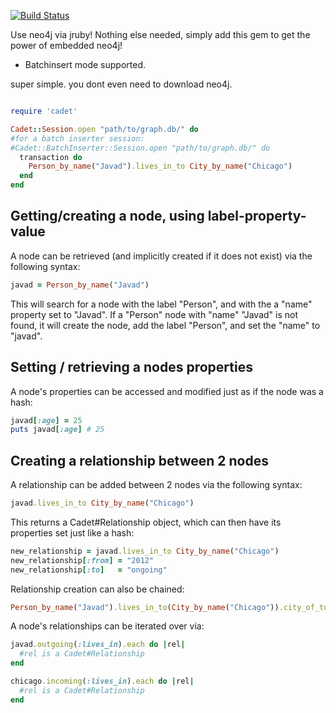 [![Build Status](https://travis-ci.org/karabijavad/cadet.png?branch=master)](https://travis-ci.org/karabijavad/cadet)

Use neo4j via jruby! Nothing else needed, simply add this gem to get the power of embedded neo4j!

* Batchinsert mode supported.


super simple. you dont even need to download neo4j.


```ruby

require 'cadet'

Cadet::Session.open "path/to/graph.db/" do
#for a batch inserter session:
#Cadet::BatchInserter::Session.open "path/to/graph.db/" do
  transaction do
    Person_by_name("Javad").lives_in_to City_by_name("Chicago")
  end
end


```

## Getting/creating a node, using label-property-value
A node can be retrieved (and implicitly created if it does not exist) via the following syntax:
```ruby
javad = Person_by_name("Javad")
```
This will search for a node with the label "Person", and with the a "name" property set to "Javad".
If a "Person" node with "name" "Javad" is not found, it will create the node, add the label "Person", and set the "name" to "javad".

## Setting / retrieving a nodes properties
A node's properties can be accessed and modified just as if the node was a hash:
```ruby
javad[:age] = 25
puts javad[:age] # 25
```

## Creating a relationship between 2 nodes
A relationship can be added between 2 nodes via the following syntax:
```ruby
javad.lives_in_to City_by_name("Chicago")
```
This returns a Cadet#Relationship object, which can then have its properties set just like a hash:
```ruby
new_relationship = javad.lives_in_to City_by_name("Chicago")
new_relationship[:from] = "2012"
new_relationship[:to]   = "ongoing"
```

Relationship creation can also be chained:
```ruby
Person_by_name("Javad").lives_in_to(City_by_name("Chicago")).city_of_to(State_by_name("Illinois")).state_of_to(Country_by_name("United States"))
```

A node's relationships can be iterated over via:
```ruby
javad.outgoing(:lives_in).each do |rel|
  #rel is a Cadet#Relationship
end

chicago.incoming(:lives_in).each do |rel|
  #rel is a Cadet#Relationship
end
```
